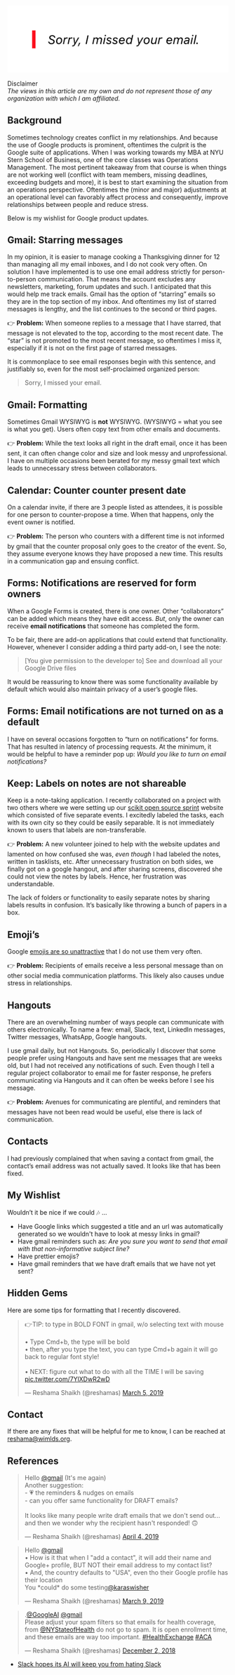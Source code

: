 <p>
<img src="../assets/images/gmail_email.png" />
</p>

Disclaimer  
*The views in this article are my own and do not represent those of any organization with which I am affiliated.*


## Background

Sometimes technology creates conflict in my relationships.  And because the use of Google products is prominent, oftentimes the culprit is the Google suite of applications.  When I was working towards my MBA at NYU Stern School of Business, one of the core classes was Operations Management.  The most pertinent takeaway from that course is when things are not working well (conflict with team members, missing deadlines, exceeding budgets and more), it is best to start examining the situation from an operations perspective.  Oftentimes the (minor and major) adjustments at an operational level can favorably affect process and consequently, improve relationships between people and reduce stress. 

Below is my wishlist for Google product updates.

## Gmail:  Starring messages

In my opinion, it is easier to manage cooking a Thanksgiving dinner for 12 than managing all my  email inboxes, and I do not cook very often.  On solution I have implemented is to use one email address strictly for person-to-person communication.  That means the account excludes any newsletters, marketing, forum updates and such.  I anticipated that this would help me track emails.  Gmail has the option of “starring” emails so they are in the top section of my inbox.  And oftentimes my list of starred messages is lengthy, and the list continues to the second or third pages.  

:point_right: **Problem:**  When someone replies to a message that I have starred, that message is not elevated to the top, according to the most recent date.  The “star” is not promoted to the most recent message, so oftentimes I miss it, especially if it is not on the first page of starred messages.

It is commonplace to see email responses begin with this sentence, and justifiably so, even for the most self-proclaimed organized person:  
>Sorry, I missed your email.   

## Gmail: Formatting

Sometimes Gmail WYSIWYG is **not** WYSIWYG.  (WYSIWYG = what you see is what you get). Users often copy text from other emails and documents.  

:point_right: **Problem:**  While the text looks all right in the draft email, once it has been sent, it can often change color and size and look messy and unprofessional.  I have on multiple occasions been berated for my messy gmail text which leads to unnecessary stress between collaborators. 




## Calendar:  Counter counter present date

On a calendar invite, if there are 3 people listed as attendees, it is possible for one person to counter-propose a time.  When that happens, only the event owner is notified. 

:point_right: **Problem:**  The person who counters with a different time is not informed by gmail that the counter proposal only goes to the creator of the event.  So, they assume everyone knows they have proposed a new time.  This results in a communication gap and ensuing conflict.

## Forms:  Notifications are reserved for form owners

When a Google Forms is created, there is one owner.  Other “collaborators” can be added which means they have edit access.  *But*, only the owner can receive **email notifications** that someone has completed the form. 

To be fair, there are add-on applications that could extend that functionality.  However, whenever I consider adding a third party add-on, I see the note:  

>[You give permission to the developer to] See and download all your Google Drive files

It would be reassuring to know there was some functionality available by default which would also maintain privacy of a user’s google files.  

## Forms: Email notifications are not turned on as a default

I have on several occasions forgotten to “turn on notifications” for forms.  That has resulted in latency of processing requests. At the minimum, it would be helpful to have a reminder pop up:  *Would you like to turn on email notifications?*


## Keep:  Labels on notes are not shareable

Keep is a note-taking application.  I recently collaborated on a project with two others where we were setting up our [scikit open source sprint](http://wimlds.org/event/opensourcesprints/) website which consisted of five separate events.  I excitedly labeled the tasks, each with its own city so they could be easily separable.  It is not immediately known to users that labels are non-transferable. 

:point_right: **Problem:**  A new volunteer joined to help with the website updates and lamented on how confused she was, *even though* I had labeled the notes, written in tasklists, etc.  After unnecessary frustration on both sides, we finally got on a google hangout, and after sharing screens, discovered she could not view the notes by labels.  Hence, her frustration was understandable.  

The lack of folders or functionality to easily separate notes by sharing labels results in confusion.  It’s basically like throwing a bunch of papers in a box.  


## Emoji’s

Google [emojis are so unattractive](https://www.fastcompany.com/90203712/googles-blob-emojis-are-back-a-year-after-they-were-redesigned) that I do not use them very often.

:point_right: **Problem:** Recipients of emails receive a less personal message than on other social media communication platforms.  This likely also causes undue stress in relationships.  

## Hangouts

There are an overwhelming number of ways people can communicate with others electronically.  To name a few: email, Slack, text, LinkedIn messages, Twitter messages, WhatsApp, Google hangouts.

I use gmail daily, but not Hangouts. So, periodically I discover that some people prefer using Hangouts and have sent me messages that are weeks old, but I had not received any notifications of such.   Even though I tell a regular project collaborator to email me for faster response, he prefers communicating via Hangouts and it can often be weeks before I see his message. 

:point_right: **Problem:**  Avenues for communicating are plentiful, and reminders that messages have not been read would be useful, else there is lack of communication. 

## Contacts
I had previously complained that when saving a contact from gmail, the contact’s email address was not actually saved. It looks like that has been fixed.


## My Wishlist

Wouldn’t it be nice if we could :notes: …  
- Have Google links which suggested a title and an url was automatically generated so we wouldn't have to look at messy links in gmail?
- Have gmail reminders such as:  *Are you sure you want to send that email with that non-informative subject line?*
- Have prettier emojis?
- Have gmail reminders that we have draft emails that we have not yet sent?


## Hidden Gems
Here are some tips for formatting that I recently discovered. 


<blockquote class="twitter-tweet" data-lang="en"><p lang="en" dir="ltr">👉TIP:  to type in BOLD FONT in gmail, w/o selecting text with mouse<br> <br>• Type Cmd+b, the type will be bold<br>• then, after you type the text, you can type Cmd+b again it will go back to regular font style!<br><br>• NEXT:  figure out what to do with all the TIME I will be saving <a href="https://t.co/7YlXDwR2wD">pic.twitter.com/7YlXDwR2wD</a></p>&mdash; Reshama Shaikh (@reshamas) <a href="https://twitter.com/reshamas/status/1102947237624274946?ref_src=twsrc%5Etfw">March 5, 2019</a></blockquote>
<script async src="https://platform.twitter.com/widgets.js" charset="utf-8"></script>


## Contact
If there are any fixes that will be helpful for me to know, I can be reached at reshama@wimlds.org.  


## References

<blockquote class="twitter-tweet" data-lang="en"><p lang="en" dir="ltr">Hello <a href="https://twitter.com/gmail?ref_src=twsrc%5Etfw">@gmail</a> (It&#39;s me again)<br>Another suggestion:<br>- 💗 the reminders &amp; nudges on emails<br>- can you offer same functionality for DRAFT emails?<br><br>It looks like many people write draft emails that we don&#39;t send out... and then we wonder why the recipient hasn&#39;t responded! 🙃</p>&mdash; Reshama Shaikh (@reshamas) <a href="https://twitter.com/reshamas/status/1113844074186977281?ref_src=twsrc%5Etfw">April 4, 2019</a></blockquote>
<script async src="https://platform.twitter.com/widgets.js" charset="utf-8"></script>

<blockquote class="twitter-tweet" data-lang="en"><p lang="en" dir="ltr">Hello <a href="https://twitter.com/gmail?ref_src=twsrc%5Etfw">@gmail</a><br>• How is it that when I &quot;add a contact&quot;, it will add their name and Google+ profile, BUT NOT their email address to my contact list?  <br>• And, the country defaults to &quot;USA&quot;, even tho their Google profile has their location<br>You *could* do some testing<a href="https://twitter.com/karaswisher?ref_src=twsrc%5Etfw">@karaswisher</a></p>&mdash; Reshama Shaikh (@reshamas) <a href="https://twitter.com/reshamas/status/1104420521792421888?ref_src=twsrc%5Etfw">March 9, 2019</a></blockquote>
<script async src="https://platform.twitter.com/widgets.js" charset="utf-8"></script>

<blockquote class="twitter-tweet" data-lang="en"><p lang="en" dir="ltr">.<a href="https://twitter.com/GoogleAI?ref_src=twsrc%5Etfw">@GoogleAI</a> <a href="https://twitter.com/gmail?ref_src=twsrc%5Etfw">@gmail</a> <br>Please adjust your spam filters so that emails for health coverage, from <a href="https://twitter.com/NYStateofHealth?ref_src=twsrc%5Etfw">@NYStateofHealth</a> do not go to spam.  It is open enrollment time, and these emails are way too important.  <a href="https://twitter.com/hashtag/HealthExchange?src=hash&amp;ref_src=twsrc%5Etfw">#HealthExchange</a> <a href="https://twitter.com/hashtag/ACA?src=hash&amp;ref_src=twsrc%5Etfw">#ACA</a></p>&mdash; Reshama Shaikh (@reshamas) <a href="https://twitter.com/reshamas/status/1069268018746789888?ref_src=twsrc%5Etfw">December 2, 2018</a></blockquote>
<script async src="https://platform.twitter.com/widgets.js" charset="utf-8"></script>


- [Slack hopes its AI will keep you from hating Slack](https://twitter.com/reshamas/status/1115345695769337856)



